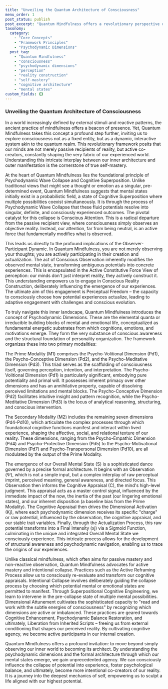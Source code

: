 ```yaml
---
title: "Unveiling the Quantum Architecture of Consciousness"
menu_order: 1
post_status: publish
post_excerpt: "Quantum Mindfulness offers a revolutionary perspective on consciousness, viewing the mind not as a passive recipient of reality, but as an active co-creator. This framework delves into the intricate psychodynamic dimensions that shape our inner and outer worlds, empowering individuals to reclaim agency over their experienced reality through intentional engagement with their cognitive architecture."
taxonomy:
  category:
    - "Core Concepts"
    - "Framework Principles"
    - "Psychodynamic Dimensions"
  post_tag:
    - "Quantum Mindfulness"
    - "consciousness"
    - "psychodynamic dimensions"
    - "perception"
    - "reality construction"
    - "self-mastery"
    - "cognitive architecture"
    - "mental states"
custom_fields: {}
---
```


### Unveiling the Quantum Architecture of Consciousness

In a world increasingly defined by external stimuli and reactive patterns, the ancient practice of mindfulness offers a beacon of presence. Yet, Quantum Mindfulness takes this concept a profound step further, inviting us to explore consciousness not as a fixed entity, but as a dynamic, interactive system akin to the quantum realm. This revolutionary framework posits that our minds are not merely passive recipients of reality, but active co-creators, constantly shaping the very fabric of our experienced world. Understanding this intricate interplay between our inner architecture and outer manifestation is the cornerstone of true self-mastery.

At the heart of Quantum Mindfulness lies the foundational principle of Psychodynamic Wave Collapse and Cognitive Superposition. Unlike traditional views that might see a thought or emotion as a singular, pre-determined event, Quantum Mindfulness suggests that mental states initially exist in a probabilistic field, a state of Cognitive Superposition where multiple possibilities coexist simultaneously. It is through the process of Psychodynamic Wave Collapse that these fluid potentials resolve into singular, definite, and consciously experienced outcomes. The pivotal catalyst for this collapse is Conscious Attention. This is a radical departure from the passive recipient view, where consciousness simply observes an objective reality. Instead, our attention, far from being neutral, is an active force that fundamentally modifies what is observed.

This leads us directly to the profound implications of the Observer-Participant Dynamic. In Quantum Mindfulness, you are not merely observing your thoughts; you are actively participating in their creation and actualization. The act of Conscious Observation inherently modifies the observed mental state, transforming ambiguous potentials into concrete experiences. This is encapsulated in the Active Constitutive Force View of perception: our minds don't just interpret reality, they actively construct it. This understanding empowers us to engage in Conscious Reality Construction, deliberately influencing the emergence of our experiences. The ultimate aim of this engagement is Perceptual Freedom – the capacity to consciously choose how potential experiences actualize, leading to adaptive engagement with challenges and conscious evolution.

To truly navigate this inner landscape, Quantum Mindfulness introduces the concept of Psychodynamic Dimensions. These are the elemental quanta or irreducible building blocks of mental and emotional life, conceptualized as fundamental energetic substrates from which cognitions, emotions, and motivations emerge. They form the very substance of conscious awareness and the structural foundation of personality organization. The framework organizes these into two primary modalities:

The Prime Modality (M1) comprises the Psycho-Volitional Dimension (Pd1), the Psycho-Conceptive Dimension (Pd2), and the Psycho-Meditative Dimension (Pd3). This triad serves as the scaffolding of consciousness itself, governing perception, intention, and interpretation. The Psycho-Volitional Dimension (Pd1) is particularly significant, embodying pure potentiality and primal will. It possesses inherent primacy over other dimensions and has an annihilative property, capable of dissolving perceived limitations and mental blocks. The Psycho-Conceptive Dimension (Pd2) facilitates intuitive insight and pattern recognition, while the Psycho-Meditative Dimension (Pd3) is the locus of analytical reasoning, structuring, and conscious intervention.

The Secondary Modality (M2) includes the remaining seven dimensions (Pd4-Pd10), which articulate the complex processes through which foundational cognitive functions manifest and interact within lived experience, shaping the affective, social, and relational texture of our reality. These dimensions, ranging from the Psycho-Empathic Dimension (Pd4) and Psycho-Protective Dimension (Pd5) to the Psycho-Motivational Dimension (Pd7) and Psycho-Transpersonal Dimension (Pd10), are all modulated by the output of the Prime Modality.

The emergence of our Overall Mental State (S) is a sophisticated dance governed by a precise formal architecture. It begins with an Observation (Ψ), which is not a simple input, but a complex interplay of raw perceptual imprint, perceived meaning, general awareness, and directed focus. This Observation then informs the Cognitive Appraisal (C), the mind's high-level judgment. This appraisal acts as a master control signal, influenced by the immediate impact of the now, the inertia of the past (our lingering emotional states), and our inherent disposition (a baseline bias from the Prime Modality). The Cognitive Appraisal then drives the Dimensional Activation (Kj), where each psychodynamic dimension receives its specific "charge" or raw potential, influenced by the observation, the cognitive appraisal, and our stable trait variables. Finally, through the Actualization Process, this raw potential transforms into a Final Intensity (xj) via a Sigmoid Function, culminating in the unique and integrated Overall Mental State we consciously experience. This intricate process allows for the development of structural awareness and psychodynamic navigation, enabling us to trace the origins of our experiences.

Unlike classical mindfulness, which often aims for passive mastery and non-reactive observation, Quantum Mindfulness advocates for active mastery and intentional collapse. Practices such as the Active Reframing Process allow us to consciously re-evaluate and transform our cognitive appraisals. Intentional Collapse involves deliberately guiding the collapse process by choosing which potential mental or emotional states are permitted to manifest. Through Superpositional Cognitive Engineering, we learn to intervene in the pre-collapse state of multiple mental possibilities. Dimensional Attunement cultivates the sophisticated capacity to "read and work with the subtle energies of consciousness" by recognizing which dimensions are active or imbalanced. These practices are geared towards Cognitive Enhancement, Psychodynamic Balance Restoration, and ultimately, Liberation from Inherited Scripts – freeing us from external conditioning that shapes our perceived reality. By cultivating cognitive agency, we become active participants in our internal creation.

Quantum Mindfulness offers a profound invitation: to move beyond simply observing our inner world to becoming its architect. By understanding the psychodynamic dimensions and the formal architecture through which our mental states emerge, we gain unprecedented agency. We can consciously influence the collapse of potential into experience, foster psychological balance, and ultimately, become more intentional co-creators of our reality. It is a journey into the deepest mechanics of self, empowering us to sculpt a life aligned with our highest potential.